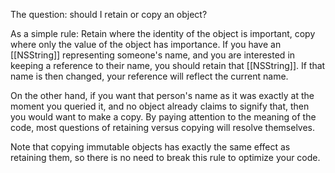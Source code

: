 

The question: should I retain or copy an object?

As a simple rule: Retain where the identity of the object is important, copy where only the value of the object has importance. If you have an [[NSString]] representing someone's name, and you are interested in keeping a reference to their name, you should retain that [[NSString]]. If that name is then changed, your reference will reflect the current name.

On the other hand, if you want that person's name as it was exactly at the moment you queried it, and no object already claims to signify that, then you would want to make a copy. By paying attention to the meaning of the code, most questions of retaining versus copying will resolve themselves.

Note that copying immutable objects has exactly the same effect as retaining them, so there is no need to break this rule to optimize your code.